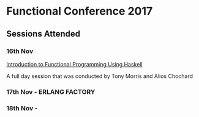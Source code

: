 # Functional Conference 2017

## Sessions Attended

### 16th Nov   
  [Introduction to Functional Programming Using Haskell](IntroToFunctionalProgUsingHaskell.md)
  <p>
    A full day session that was conducted by Tony Morris and Alios Chochard
  </p>

### 17th Nov - ERLANG FACTORY

### 18th Nov -

